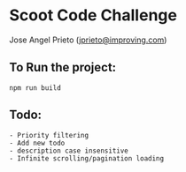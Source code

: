 # Scoot Code Challenge
Jose Angel Prieto (jprieto@improving.com)

## To Run the project:

    npm run build 



## Todo:
    - Priority filtering
    - Add new todo
    - description case insensitive
    - Infinite scrolling/pagination loading


 

